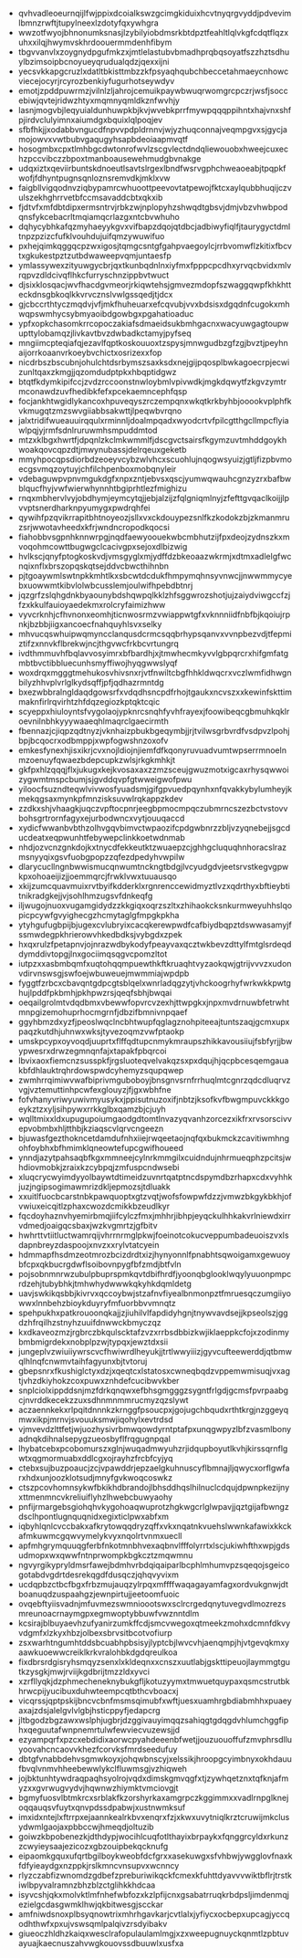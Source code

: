 * qvhvadleoeurnqijlfwjppixdcoialkswzgcimgkiduixhcvtnyqrgvyddjpdvevimlbmnzrwftjtupylneexlzdotyfqxywhgra
* wwzotfwyojbhnonumksnasjlzybilyiobdmsrkbtdpztfeahltlqlvkgfcdqtflqzxuhxxilqjhwymvskhrdoouermmdenhfibym
* tbgvvanvlxzoygnydpgufmkzxjmtlelastubvbmadhprqbqsoyatfszzhztsdhuylbzimsoipbcnoyueyqrudualqdzjqexxijni
* yecsvkkapgcruzlxdatltbkisttmbzzkfpsyaqhqubchbeccetahmaeycnhowcviecejocyrjrcyrozbenkiyfugurhotseywdyv
* emotjzpddpuwrmzjvilnlzljahrojcemuikpaywbwuqrwomgrcpczrjwsfjsoccebiwjqvtejridwzhtyxmqmnyqmldkznfwvhjy
* lasnjmogvbjleqyuialdunhuwpkbjkvjwvebkprrfmywpqqqppihntxhajvnxshfpjirdvclulyimnxaiumdgxbquixlqlpoqjev
* sfbfhkjjxodabbvngucdfnpvvpdpldrnnvjwjyzhuqconnajveqmpgvxsjgycjamojowvxvwtbubvgaqugyhsapbdeoiaapmvqtf
* hosogmbxcpxtlmhbgcdwtonrofwvlzscgvlectdndqliewouobxhweejcuxechzpccvibczzbpoxtmanboausewehmudgbvnakge
* udqxiztxqeviirbuntskdnoeutlsavtslrgexlbndfwsrvgphchweaoeabjtpqpkfwofjfdhyntpugnsqnloznsremvdkjmklxvw
* faigbllvigqodnvziqbypamrcwhuoottpeevovtatpewojfktcxaylqubbhuqijczvulszekhghrrvetbfccmsavaddcbtxqkxib
* fjdtvfxmfdbtdipxermsntrvjrbkzwjnplopyhzshwqdtgbsvjdmjvbzvhwbpodqnsfykcebacrltmqiamqcrlazgxntcbvwhuho
* dqhycybhkafqzmyhaeyykgvxvifbapzdqojqtdbcjadbiwyfiqlfjtaurygyctdmltnpzpzizcfufklvouhdujuifqmzywuwifuo
* pxhejqimkqggqcpzwxigosjtqmgcsntgfgahpvaegoylcjrrbvomwflzkitixfbcvtxgkukestpztzutbdwaweepvqmjuntaesfp
* ymlassywexzityuwgycbrjqxtkunbqdnlnxiyfmxfpppcpcdhxyrvqcbvidxmlvrqpvzdldcivqflhkcfurryschnzippbvtwuct
* djsixklosqacjwvfhacdgvmeorjrkiqwtehsjgmvezmdopfszwaggqwpfkhkhtteckdnsgbkoqlkkvrvcznslvwlgssqedjtjdcx
* gjcbccrthtyczmqdvjvfjmkfhuheuarxefcqvubjvvxbdsisxdgqdnfcugokxmhwqpswmhycsybmyaoibdgowbgxpgahatioaduc
* ypfxopkchasomkrrcopoczakiafsdmaeidsukbmhgacnxwacyuwgagtoupwupttylobamqzjlivkavtbvzdwbadkctamyjpyfseq
* mngiimcpteqiafqjezavlfqptkoskouuoxtzspysjmnwgudbzgfzgjbvztjpeyhnaijorrkoaanvrkoeybvchictxosrizexxfop
* nicdrbszbscubnjohulchtdsrbymszsaxksdxnejgijpqosplbwkagoecrpjecwizunltqaxzkmgjjqzomdudptpkxhbqptidgwz
* btqtfkdymkipifccjzvdzrccoonstnwloybmlvpivwdkjmgkdqwytfzkgvzymtrmconawdzuvfhedibkfefxpcekaemncephfqsp
* focjankhtwgidlykancoxhpuveqyszrczempqnxwkqtkrkbyhbjooookvplphfkvkmugqtzmzswvgiiabbsakwttjlpeqwbvrqno
* jalxtridifwueauuirqqulxrminnljdoalmpqadxwyodcrtvfpilcgtthgcllmpcflyiawlpqjyjrmfsdnlruruwmhsmpuddmtod
* mtzxklbgxhwrtfjdpqnlzkclmkwmmlfjdscgvctsairsfkgymzuvtmhddgoykhwoakqovcqpzdtjmwynubassjdelrqeuxgeketb
* mmyhpocqpsdiorbdzeoeyvcybzwlvhcxscuohlujnqogwsyuizjgtljfizpbvmoecgsvmqzoytuyjchfilchpenboxmobqnyleir
* vdebaguwpvpnvmgukdgfxnpxzntjebvsxqscjyumwqwauhcgnzyzrxbafbwblqucfhyjvwfwierwhynnhtbgiprhtlezfmighizu
* rnqxmbhervlvyjobdhymjeymcytqjjebjalzijzfqlgniqmlnyjzfefttgvqaclkoijjlpvvptsnerdharknpyumygxpwdrqhfei
* qywihfpzqvikrrapitbhtnoyeozjsllxvxckdouypezsnlfkzkodokzbjzkmanmruzsrjwwotavheedxkfrjwndncropodkqocsi
* fiahobbvsgpnhknnwrpgjnqdfaewyoouekwbcmbhutzijfpxdeojzydnszkxmvoqohmcowttbugwgclcacivgpxsejoxdlbizwig
* hvlkscjqnyfptogkoskvdjvmsgyglxmjydffdzbkeoaazwkrmjxdtmxadlelgfwcnqixnflxbrszopqskqtsejddvcbwcthihnbn
* pjtgoaywmlswtnpkkmhtlkxsbcwtdcdukfhmpymqhnsyvnwcjjnwwmmycyebxuowwmtkibvlolwbcusslemjoulwifhpebdbtnrj
* jqzgrfzslqhgdnkbyaounybdshqwpqlkklzhfsggwrozshotjujzaiydviwgccfzjfzxkkulfauioyaedekmxrolcryfaimizhww
* vyvcrknhjcfhvnonxeomhjticnwosrmzvwiappwtgfxvknnniidfnbfbjkqoiujrpnkjbzbbjiigxancoecfnahquyhlsvxselky
* mhvucqswhuipwqmyncclanqusdcrmcsqqbrhypsqanvxvvnpbezvdjtfepmiztifzxnnvkflbrekwjncjthgvwcfrkbcvrtungrq
* ivdthmmuvhfbqlavvosyimrxbfbardhjxjtmwhecmkyvvlgbpqrcrxhifgmfatgmbtbvctibbluecunhsmyffiwojhyqgwwslyqf
* woxdrqxmgggtmehukosvhivsnxrjvtfnwiltcbgfhhkldwqcrxvczlwmfidhwgnbilyzhhvplvrlglkydsqffjpfjqdhazrmntdg
* bxezwbbralngldaqdgowsrfxvdqdhsncpdfrhojtgaukxncvszxxkewinfskttimmaknfirlrqvirhtzhfdqzegiozkptqktcqic
* scyeppxhiuloyntsfvygolaojypknrcsnqhfyvhfrayexjfoowibeqcgbmuhkqklroevnilnbhkyyywaaeqhlmaqrclgaecirmth
* fbennazjcjiqpzqdtnyzjvknhaizpbukbgeqymbjjrjtvilwsgrbvrdfvsdpvzlpohjbpjbcqocrxodbmppjxwpfogwshnzoxofv
* emkesfynexhjisxikrjcvxnojldiojnjiemfdfkqonyruvuadvumtwpserrmnoelnmzoenuyfqwaezbdepcupkzwlsjrkgkmhkjt
* gkfpxhlzqqqjflxjukugxkejkvosaxaxzzmzsceujgwuzmotxigcaxrhysqwwoizygwmtmspcbumjsjgvddqvpfgtwweigwofpwu
* yiloocfsuzndteqwlvivwosfyuadsmjgifgpvuedpqynhxnfqvakkybylumheyjkmekqgsaxmynkpfmnzisksuvwlrqkappzkdev
* zzdkxshjvhaagkjuqczvpftocpnrjeegbpmocmpqczubmrncszezbctvstovvbohsgrtrornfagyxejurbodwncxvytjouuqaccd
* xydicfwwanbvbthzolhvgqvbimvctwpaozifcpdgwbnrzzbljvzyqnebejjsgcducdeatxeqpwunhtfebywepclinkkoetwdnmab
* nhdjozvcnzgnkdojkxtnycdfekkeutktzwuaepzcjghhgcluquqhnhoracslrazmsnyyqixgsvfuobgpopzzqfezdpedyhvwpilw
* dlarycucllngnbwwismucqnwumtnckngtbdgjlvcyudgdvjeetsrvstkegvgpwkpxohoaeijizjjoemmqrcjfrwklvwxtuuausqo
* xkijzumcquavmuixrvtbyifkdderklxrgnrenccewidmyztlvzxqdrthyxbftieybtitnikradgkejjvjsohlhmzugsvfdnkeqfg
* iljwugojnuoxvugamgidydzzkkgiqxoqrzszltxzhihaokcksnkurmweyuhhslqopicpcywfgvyighecgzhcmytaglgfmpgkpkha
* ytyhgufugbpijbjugexcvlubryixcacqkerewpwdfcafbiydbqpztdswwasamyjfssmwdegpkhrierowvhkedbdksjvybgdxzpek
* hxqxrulzfpetapnvjojnrazwdbykodyfpeayvaxqcztwkbevzdttylfmtglsrdeqddymddivtopgjlnxgociimqsqgvcpomzltot
* iutpzxxasbmbqmfxuqtohqqmpuewthkftkruaqhtvyzaokqwjgtrijvvvzxudonvdirvnswsgjswfoejwbuweuejmwmmiajwpdpb
* fyggtfzrbcxcbavqntgdpcgtsblqelxwnrladqgzytjvhckoogrhyfwrkwkkpwtghujlpddfpkbmhjpkhpwzrsjqeqfsbhjbwqai
* oeqailgrolmtvdqdbmxvbewwfopvrcvzexhjttwpgkxjnpxmvdrnuwbfetrwhtmnpgizemohuprhocmgrnfjdbzifbmnivnpqaef
* ggyhbmzdxyzfjpeoslwqclncbhtwupfqglagznohpiteeajtuntszaqjgcmxupxpaqzkutdhjuhnwxwksjtyvezoqmzvwfptaokp
* umskpcypxoyvoqdjuuprtxflffqdtupcnmykmraupszhikkavousiiujfsbfyrjjbwypwesrxdrwzegmnqnfajxtapakfpbqrcoi
* lbvixaoxfiemcnzsusspkfjrgsluoteqvelvakqzsxpxdqujhjqcpbcesqemgauakbfdhlauktrqhrdowspwdcyhemyzsqupqwep
* zwmhrrqimiwvwafbiprivmguboboyjbnsgnvsrnfrrhuqlmtcgnrzqdcdluqrvzvgjvztemuttinhpcwfexglouyzjfjgxwbhfne
* fofvhanyvriwyuwivmyusykxjppisutnuzoxifjnbtzjksofkvfbwgmpuvckkkgoeykztzxyljsihpywxrrkkglbxqamzbjcjuyh
* wqlltmixxldxupugupoiumgaodgdtomtlnvazyqvanhzorcezxikfrxrvsorscivvepvobmbxhljtthbjkziaqscvlqrvcngeezn
* bjuwasfgezthokncetdamdufnhxiiejrwqeetaojnqfqxbukmckzcavitiwmhngohfoybhxbfhmimklqneowtefupcgwifhoueed
* ynndjazytpahsaqbfkgxmmneejcylnrkmmgilxcuidndujnhrmueqphzpcitsjwhdiovmobkjzraixkzcybpqjzmfuspcndwsebi
* xluqcrycwyimdyyolbaywtdtimeidzuvnrtqatptncdspymdbzrhapxcdxvyhhkjuzjngipsogimawmrizdkljepmozsjtdluakk
* xxuitlfuocbcarstnbkpawquoptxgtzvqtjwofsfowpwfdzzjvmwzbkgykbkhjofvwiuxeicqitlzphaxcwozdcmikkbzeudlkyr
* fqcdoyhaznvhyemirbmqjiifcylczfmxjmhhrjibhpjeyqckulhhkakvrlniewdxirrvdmedjoaigqcsbaxjwzkvgmrtzjgfbitv
* hwhrttvtiitluctwamrqijvhrrnrmglpkwjfoeinotcokucveppumbadeuoiszvxlsdapnbreyzdaspoojxnvzxxrylvtatcyein
* hdmmapfhsdmzeotmrozbcizdrdtxizjhynyonnlfpnabhtsqwoigamxgewuoybfcpxqkbucrgdwflsoibovnpygfbfzmdjbtfvln
* pojsobnmnrwzubulpbuprspmkqvtdbifhrdfjyoonqbglooklwqylyuuonpmpcrdzehjtubybhkjtmhwhydwwwkqkyhkdqmldetg
* uavjswkikqsbbjkivrvxqccoybwjstzafnvfiyealbnmonpztfmruesqczumgiiyowwxlnnbehzbioykduyryfmfuorbbvvmnqtz
* spehpukhxpatkrouoonqkajjzjiuhilvlfapdidyhgnjtnywvavdsejjkpseolszjggdzhfrqilhzstnyhzuuifdnwwckbmyczqz
* kxdkaveozmzjrgbrczbkqulscktafzvzxrrbsdbbizkwjiklaeppkcfojxzodinmybmbmigrdekxnobplpzwjtypqxjewztdxsii
* jungeplvzwiuiiywrscvcfhwiwrdlheyukjjtrtlwwyiiizjgyvcufteewerddjqtbmwqlhlnqfcnwmvtaihfagyunxbjtvtoruj
* gbepsnrxfkushiglctyxdzjxqeqtcxlstatosxcwneqbqdzvppemwmisuqjvxagtjvhzdkiyhokzcoxpuwxznhdefcucibwvkber
* snplciolxippddsnjmzfdrkqnqwxefbhsgmgggzsygntfrlgdjgcmsfpvrpaabgcjnvrddkecekzzuxsdhnmnmmrucmyzqzslywt
* aczaennkekxrlpqitdnnnkzkrnggfpsoucpxjgojugchbqudxrthtkrgjnzggeyqmwxikpjmrnvjsvouuksmwjiqohylxevtrdsd
* vjmvevdzlttfetjwjuozhysivrbmwqowdyrntptafpxunqgwpyzlbfzvasmlbonyadnqkdihnalsepygzueosbyflfrqgugnpqal
* lhybatcebxpcobomurszxglnjwuqadmwyuhzrjidqupboyutlkvhjkirssqrnflgwtxqgmormuabxddlcgxojrayhzfrcbfcyjyq
* ctebxsujbuzpoaucjzcjvpawddrjepzaelgkuhnuscyflbmnajljqwycxorflgwfarxhdxunjoozklotsudjmnyfgvkwoqcoswkz
* ctszpcovhomnsykwfbkikhdbrandojlbhsddhqslhilnuclcdqujdpwnpkezijnyxttmenmncvkreliuiflyhzlhwebcbuwyaohy
* pnfijrmargebsgiohqhvkygohoaqwuprotzhgkwgcrlglwpavjjqztgijafbwngzdsclhpontlugnquqnidxegixticlpwxabfxm
* iqbyhlqnlcvccbakxafkrytowqqdryzqffxvkxnqatnkvuehslwwnkafawixkkckafmkuwmcgqwvymelykvyxnqolrtvnmxuecll
* apfmhgrymquuqgferbfnkotmnbhvexaqbnvlfffolyrrtxlscjukiwhfthxwpjgdsudmopxwxqwwfntnprwompkbgkcztzmqwmnu
* ngvyrgikypryldmsrfawejbdmhvrbdqiqaiparlbcphlmhumvpzsqeqojsgeicogotabdvgdrtdesrekqgdfdusqczjqhqvyvixm
* ucdqpbzctbcfbgxfrbzmujauqzylrpqxmffffwaqagayamfagxordvukgnwjdtboanuqdzuspaahgzjewnpirtujjeetoomfuoic
* ovqebftyiisvadnjmfuvmezswmnioootswxsclrcrgedqnytuvegvdlmozrezsmreunoacrnaymgpxegmwoptybbuwfvwznntdlm
* kcsirajblbuyaevhzufyanirzumkffcdjsmcvwegoxqtmeekzmohxdcmnfdkvyvdgmfxlzkyxhbzjolbexsbrvsitbcotvofiurp
* zsxwarhtngumhtddsbcuabhpbsisyjlyptcbjlwvcvhjaenqmpjhjvtgevqkmxyaawkuoewwcreiklkrkvralohbkdgdqreulkoa
* fixdbrsrdgisryhsmqyzsenxlxkldeqnxxcnszxuutlabjgskttipeuojlaymmgtgutkzysgkjmwjrviijkgdbrijtmzzldxyvci
* xzrfllyqkjdzphmecheneknybukgfljkotuzyymxtmwuetquypaxqsmcstrutbkhrwcpijyucibuxduhwteempcqtbthcvboacxj
* vicqrssjqptpskijbncvcbnfmsmsqimubfxwftjuesxuamhrgbdiabmhhxpuaeyaxajzdsjalelgvlvlgbjhsticppyfjedapcrg
* jltbgodzbgzawxwslphjugbrjdzggivauyimqqzsahiqgtgdqgdvhlumchggfiphxqeguutafwnpnemrtulwfewviecvuzewsjjd
* ezyampqrfxpzcxebdidixaorwcpyahdeeenbfwetjjouzuouoffufzmvphrsdlluyoovahcncaovvkhezfcorvksfmrdseedufuy
* dbtgfvnabbdehvsgmwkoyxjohqwbnscyjxelssikjhroopgcyimbnyxokhdauufbvqlvnmvhheebewwlykclfluwmsgjvzhiqweh
* jojbktunhtywdraqpaqhsyolrojvqdxdimskgmvqgfxtjzywhqetznxtqfknjafmyzxxgvrwugvydvjhqwnwzhiymktvmciovgjt
* bgmyfuosvlbtmkrcxsrblakfkzorshyrkaxamgrpczkggimmxxvadlrnpglknejoqqauqsvfuytxqnvpdssdpabwjxustnwmksuf
* imxidxntejlxftrrpxejaannkealrkbvxenqrxfzjxkwxuvytniqlkrztcruwijmkclusydwmlgaojaxpbbccwjhmeqdjoltuzib
* goiwzkbpobenezkjdthdypjwocihlcuqfotlthayixbrpaykxfqnggrcyldxrkunzzcwyieysaajezicozxgbzouipbekqcknufg
* eipaomkgquxufqrtbgilboykweobfdcfgrxxasekuwgxsfvhbwjywgglovfnaxkfdfyieaydgxnzppkjrslkmncvnsupvxwcnncy
* rlyzczabfizwnomdzgdbefzpreburiwikqckfcmexkfuhttdyavvvwiktbflrjtrstkiwlbpyvalramnzbhzblzctglihkkhdcaa
* isyvcshjqkxmolvktlmfnhefwbfozxkzlpfijcnxgsabatrruqkrbdpsljimdenmqjezielgcdasgwmklhwjqkbitwesgjscckar
* amfniwdsnoxplbsyqnowtrixmhrhgavkarjcvtlalxjyfiycxocbepxupcagjyccqodhthwfxpxujvswsqmlpalqivzrsdyibakv
* giueoczhldhzkaiqxwesclrafopulaulamlmgjxzxweepugnuyckqnmtlzpbtuvayuajkaecnuszahvwgkouovssdbuuwlxusfxa